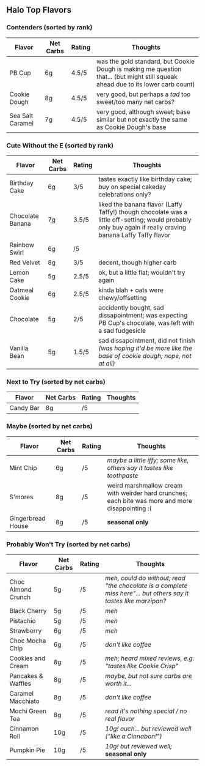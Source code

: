 
## Halo Top Flavors

### Contenders (sorted by rank)

| Flavor | Net Carbs | Rating | Thoughts |
|--------|-----------|--------|----------|
| PB Cup | 6g | 4.5/5 | was the gold standard, but Cookie Dough is making me question that... (but might still squeak ahead due to its lower carb count) |
| Cookie Dough| 8g | 4.5/5 | very good, but perhaps a *tad* too sweet/too many net carbs? |
| Sea Salt Caramel | 7g | 4.5/5 | very good, although sweet; base similar but not exactly the same as Cookie Dough's base |

### Cute Without the E (sorted by rank)

| Flavor | Net Carbs | Rating | Thoughts |
|--------|-----------|--------|----------|
| Birthday Cake | 6g | 3/5 | tastes exactly like birthday cake; buy on special cakeday celebrations only? |
| Chocolate Banana | 7g | 3.5/5 | liked the banana flavor (Laffy Taffy!) though chocolate was a little off-setting; would probably only buy again if really craving banana Laffy Taffy flavor |
| Rainbow Swirl | 6g | /5 | |
| Red Velvet | 8g | 3/5 | decent, though higher carb |
| Lemon Cake | 5g | 2.5/5 | ok, but a little flat; wouldn't try again |
| Oatmeal Cookie | 6g | 2.5/5 | kinda blah + oats were chewy/offsetting |
| Chocolate | 5g | 2/5 | accidently bought, sad dissapointment; was expecting PB Cup's chocolate, was left with a sad fudgesicle |
| Vanilla Bean | 5g | 1.5/5 | sad dissapointment, did not finish *(was hoping it'd be more like the base of cookie dough; nope, not at all)* 

### Next to Try (sorted by net carbs)

| Flavor | Net Carbs | Rating | Thoughts |
|--------|-----------|--------|----------|
| Candy Bar | 8g | /5 | |

### Maybe (sorted by net carbs)

| Flavor | Net Carbs | Rating | Thoughts |
|--------|-----------|--------|----------|
| Mint Chip | 6g | /5 | *maybe a little iffy; some like, others say it tastes like toothpaste* |
| S'mores | 8g | /5 | weird marshmallow cream with weirder hard crunches; each bite was more and more disappointing :( |
| Gingerbread House | 8g | /5 | **seasonal only** |

### Probably Won't Try (sorted by net carbs)

| Flavor | Net Carbs | Rating | Thoughts |
|--------|-----------|--------|----------|
| Choc Almond Crunch | 5g | /5 | *meh, could do without; read "the chocolate is a complete miss here"... but others say it tastes like marzipan?* |
| Black Cherry | 5g | /5 | *meh* |
| Pistachio | 5g | /5 | *meh* |
| Strawberry | 6g | /5 | *meh* |
| Choc Mocha Chip | 6g | /5 | *don't like coffee* |
| Cookies and Cream | 8g | /5 | *meh; heard mixed reviews, e.g. "tastes like Cookie Crisp"* |
| Pancakes & Waffles | 8g | /5 | *maybe, but not sure carbs are worth it...* |
| Caramel Macchiato | 8g | /5 | *don't like coffee* |
| Mochi Green Tea | 8g | /5 | *read it's nothing special / no real flavor* |
| Cinnamon Roll | 10g | /5 | *10g! ouch... but reviewed well ("like a Cinnabon!")* |
| Pumpkin Pie | 10g | /5 | *10g! but reviewed well;* **seasonal only** |
